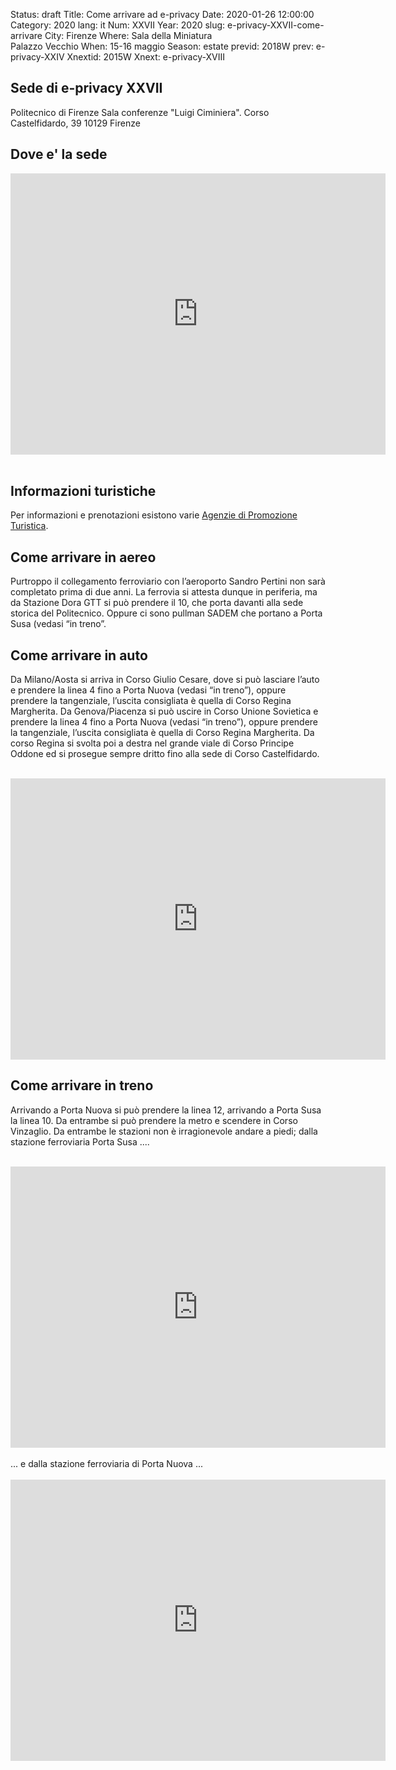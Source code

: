 Status: draft
Title: Come arrivare ad e-privacy
Date: 2020-01-26 12:00:00
Category: 2020
lang: it
Num: XXVII
Year: 2020
slug: e-privacy-XXVII-come-arrivare
City: Firenze
Where: Sala della Miniatura<br/>Palazzo Vecchio
When: 15-16 maggio
Season: estate
previd: 2018W
prev: e-privacy-XXIV
Xnextid: 2015W
Xnext: e-privacy-XVIII


<h2>Sede di e-privacy XXVII</h2>

Politecnico di Firenze
Sala conferenze "Luigi Ciminiera".
Corso Castelfidardo, 39
10129 Firenze


<h2>Dove e' la sede</h2>

<iframe src="https://www.google.com/maps/embed?pb=!1m23!1m12!1m3!1d2818.1097800386046!2d7.657936015544081!3d45.06328407909825!2m3!1f0!2f0!3f0!3m2!1i1024!2i768!4f13.1!4m8!3e6!4m0!4m5!1s0x47886d1903ca7c67%3A0x3f3cc37977fac37b!2sCorso+Castelfidardo%2C+39%2C+10129+Firenze+TO!3m2!1d45.0632841!2d7.6601247!5e0!3m2!1sit!2sit!4v1548697391265" width="600" height="450" frameborder="0" style="border:0" allowfullscreen></iframe>
<br><br>
<h2>Informazioni turistiche</h2>

Per informazioni e prenotazioni esistono varie <a href="https://www.visitatorino.com/informazioni-varie/uffici-turistici/" target="_blank" title="APT Firenze">Agenzie di Promozione Turistica</a>.</p>

<h2>Come arrivare in aereo</h2>

Purtroppo il collegamento ferroviario con l’aeroporto Sandro Pertini non sarà completato prima di due anni. La ferrovia si attesta dunque in periferia, ma da Stazione Dora GTT si può prendere il 10, che porta davanti alla sede storica del Politecnico. Oppure ci sono pullman SADEM che portano a Porta Susa (vedasi “in treno”.

<h2>Come arrivare in auto</h2>

Da Milano/Aosta si arriva in Corso Giulio Cesare, dove si può lasciare l’auto e prendere la linea 4 fino a Porta Nuova (vedasi “in treno”), oppure prendere la tangenziale, l’uscita consigliata è quella di Corso Regina Margherita.
Da Genova/Piacenza si può uscire in Corso Unione Sovietica e prendere la linea 4 fino a Porta Nuova (vedasi “in treno”), oppure prendere la tangenziale, l’uscita consigliata è quella di Corso Regina Margherita.
Da corso Regina si svolta poi a destra nel grande viale di Corso Principe Oddone ed si prosegue sempre dritto fino alla sede di Corso Castelfidardo.
<br><br>
<iframe src="https://www.google.com/maps/embed?pb=!1m20!1m8!1m3!1d22537.8208341492!2d7.620087205249021!3d45.08117747729759!3m2!1i1024!2i768!4f13.1!4m9!3e0!4m3!3m2!1d45.1046567!2d7.6028391!4m3!3m2!1d45.0651631!2d7.6604719999999995!5e0!3m2!1sit!2sit!4v1548857561433" width="600" height="450" frameborder="0" style="border:0" allowfullscreen></iframe>


<h2>Come arrivare in treno</h2>

Arrivando a Porta Nuova si può prendere la linea 12, arrivando a Porta Susa la linea 10. Da entrambe si può prendere la metro e scendere in Corso Vinzaglio. Da entrambe le stazioni non è irragionevole andare a piedi; dalla stazione ferroviaria Porta Susa ....
<br><br>
<iframe src="https://www.google.com/maps/embed?pb=!1m22!1m8!1m3!1d5635.9495679772135!2d7.65655!3d45.0660226!3m2!1i1024!2i768!4f13.1!4m11!3e2!4m5!1s0x47886d0f91f62815%3A0xcbe3013012f65e68!2sPorta+Susa%2C+Corso+Bolzano%2C+Firenze%2C+TO!3m2!1d45.0716228!2d7.6659039!4m3!3m2!1d45.063832!2d7.6601453!5e0!3m2!1sit!2sit!4v1548857667522" width="600" height="450" frameborder="0" style="border:0" allowfullscreen></iframe>
<br><br>
... e dalla stazione ferroviaria di Porta Nuova ...
<br><br>
<iframe src="https://www.google.com/maps/embed?pb=!1m26!1m12!1m3!1d11272.419937554927!2d7.66047493939172!3d45.063381365570294!2m3!1f0!2f0!3f0!3m2!1i1024!2i768!4f13.1!4m11!3e2!4m5!1s0x47886d6a39773955%3A0x9f7d00303134c2a0!2sPorta+Nuova%2C+Corso+Vittorio+Emanuele+II%2C+Firenze%2C+TO!3m2!1d45.062055!2d7.678526!4m3!3m2!1d45.063832!2d7.6601453!5e0!3m2!1sit!2sit!4v1548857750199" width="600" height="450" frameborder="0" style="border:0" allowfullscreen></iframe>
